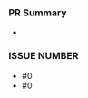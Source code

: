 ### PR Summary
<!-- PR 내용을 간략하게 소개해주세요 -->
<!-- 구현 내용을 요약하거나, 구현하며 고민했던 내용 등을 포함하면 좋습니다 -->
- 

### ISSUE NUMBER
<!-- 이슈 번호를 입력해주세요 -->
- #0
- #0
